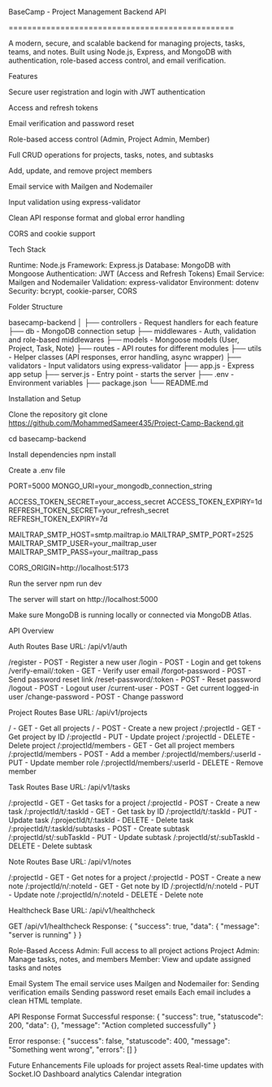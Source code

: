 BaseCamp - Project Management Backend API

================================================

A modern, secure, and scalable backend for managing projects, tasks, teams, and notes.
Built using Node.js, Express, and MongoDB with authentication, role-based access control, and email verification.

Features

Secure user registration and login with JWT authentication

Access and refresh tokens

Email verification and password reset

Role-based access control (Admin, Project Admin, Member)

Full CRUD operations for projects, tasks, notes, and subtasks

Add, update, and remove project members

Email service with Mailgen and Nodemailer

Input validation using express-validator

Clean API response format and global error handling

CORS and cookie support

Tech Stack

Runtime: Node.js
Framework: Express.js
Database: MongoDB with Mongoose
Authentication: JWT (Access and Refresh Tokens)
Email Service: Mailgen and Nodemailer
Validation: express-validator
Environment: dotenv
Security: bcrypt, cookie-parser, CORS

Folder Structure

basecamp-backend
│
├── controllers - Request handlers for each feature
├── db - MongoDB connection setup
├── middlewares - Auth, validation and role-based middlewares
├── models - Mongoose models (User, Project, Task, Note)
├── routes - API routes for different modules
├── utils - Helper classes (API responses, error handling, async wrapper)
├── validators - Input validators using express-validator
├── app.js - Express app setup
├── server.js - Entry point - starts the server
├── .env - Environment variables
├── package.json
└── README.md

Installation and Setup

Clone the repository
git clone https://github.com/MohammedSameer435/Project-Camp-Backend.git

cd basecamp-backend

Install dependencies
npm install

Create a .env file

PORT=5000
MONGO_URI=your_mongodb_connection_string

ACCESS_TOKEN_SECRET=your_access_secret
ACCESS_TOKEN_EXPIRY=1d
REFRESH_TOKEN_SECRET=your_refresh_secret
REFRESH_TOKEN_EXPIRY=7d

MAILTRAP_SMTP_HOST=smtp.mailtrap.io
MAILTRAP_SMTP_PORT=2525
MAILTRAP_SMTP_USER=your_mailtrap_user
MAILTRAP_SMTP_PASS=your_mailtrap_pass

CORS_ORIGIN=http://localhost:5173

Run the server
npm run dev

The server will start on http://localhost:5000

Make sure MongoDB is running locally or connected via MongoDB Atlas.

API Overview

Auth Routes
Base URL: /api/v1/auth

/register - POST - Register a new user
/login - POST - Login and get tokens
/verify-email/:token - GET - Verify user email
/forgot-password - POST - Send password reset link
/reset-password/:token - POST - Reset password
/logout - POST - Logout user
/current-user - POST - Get current logged-in user
/change-password - POST - Change password

Project Routes
Base URL: /api/v1/projects

/ - GET - Get all projects
/ - POST - Create a new project
/:projectId - GET - Get project by ID
/:projectId - PUT - Update project
/:projectId - DELETE - Delete project
/:projectId/members - GET - Get all project members
/:projectId/members - POST - Add a member
/:projectId/members/:userId - PUT - Update member role
/:projectId/members/:userId - DELETE - Remove member

Task Routes
Base URL: /api/v1/tasks

/:projectId - GET - Get tasks for a project
/:projectId - POST - Create a new task
/:projectId/t/:taskId - GET - Get task by ID
/:projectId/t/:taskId - PUT - Update task
/:projectId/t/:taskId - DELETE - Delete task
/:projectId/t/:taskId/subtasks - POST - Create subtask
/:projectId/st/:subTaskId - PUT - Update subtask
/:projectId/st/:subTaskId - DELETE - Delete subtask

Note Routes
Base URL: /api/v1/notes

/:projectId - GET - Get notes for a project
/:projectId - POST - Create a new note
/:projectId/n/:noteId - GET - Get note by ID
/:projectId/n/:noteId - PUT - Update note
/:projectId/n/:noteId - DELETE - Delete note

Healthcheck
Base URL: /api/v1/healthcheck

GET /api/v1/healthcheck
Response:
{
"success": true,
"data": { "message": "server is running" }
}

Role-Based Access
Admin: Full access to all project actions
Project Admin: Manage tasks, notes, and members
Member: View and update assigned tasks and notes

Email System
The email service uses Mailgen and Nodemailer for:
Sending verification emails
Sending password reset emails
Each email includes a clean HTML template.

API Response Format
Successful response:
{
"success": true,
"statuscode": 200,
"data": {},
"message": "Action completed successfully"
}

Error response:
{
"success": false,
"statuscode": 400,
"message": "Something went wrong",
"errors": []
}


Future Enhancements
File uploads for project assets
Real-time updates with Socket.IO
Dashboard analytics
Calendar integration
